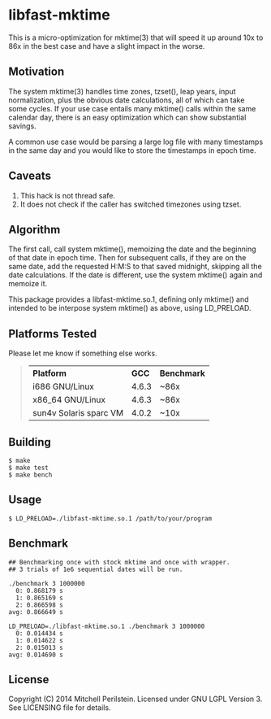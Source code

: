 libfast-mktime
==============

This is a micro-optimization for mktime(3) that will speed it up
around 10x to 86x in the best case and have a slight impact in the worse.

Motivation
----------

The system mktime(3) handles time zones, tzset(), leap years, input
normalization, plus the obvious date calculations, all of which can
take some cycles.  If your use case entails many mktime() calls within
the same calendar day, there is an easy optimization which can show
substantial savings.

A common use case would be parsing a large log file with many timestamps in the same
day and you would like to store the timestamps in epoch time.

Caveats
-------
1. This hack is not thread safe.
2. It does not check if the caller has switched timezones using tzset.

Algorithm
---------

The first call, call system mktime(), memoizing the date and the
beginning of that date in epoch time. Then for subsequent calls, if
they are on the same date, add the requested H:M:S to that saved
midnight, skipping all the date calculations.  If the date is
different, use the system mktime() again and memoize it.

This package provides a libfast-mktime.so.1, defining only mktime()
and intended to be interpose system mktime() as above, using
LD_PRELOAD.

Platforms Tested
----------------

Please let me know if something else works.

<blockquote>
<table width="40%">
  <tr align="left"><th> Platform  <th> GCC   <th> Benchmark </tr>
  <tr><td> i686 GNU/Linux         <td> 4.6.3 <td> ~86x </tr>
  <tr><td> x86_64 GNU/Linux       <td> 4.6.3 <td> ~86x </tr>
  <tr><td> sun4v Solaris sparc VM <td> 4.0.2 <td> ~10x </tr>
</table>
</blockquote>

Building
--------

    $ make
    $ make test
    $ make bench                                

Usage
-----

    $ LD_PRELOAD=./libfast-mktime.so.1 /path/to/your/program

Benchmark
---------

    ## Benchmarking once with stock mktime and once with wrapper.
    ## 3 trials of 1e6 sequential dates will be run.
  
    ./benchmark 3 1000000
      0: 0.868179 s
      1: 0.865169 s
      2: 0.866598 s
    avg: 0.866649 s
    
    LD_PRELOAD=./libfast-mktime.so.1 ./benchmark 3 1000000
      0: 0.014434 s
      1: 0.014622 s
      2: 0.015013 s
    avg: 0.014690 s

License
-------

Copyright (C) 2014 Mitchell Perilstein. Licensed under GNU LGPL
Version 3. See LICENSING file for details.

